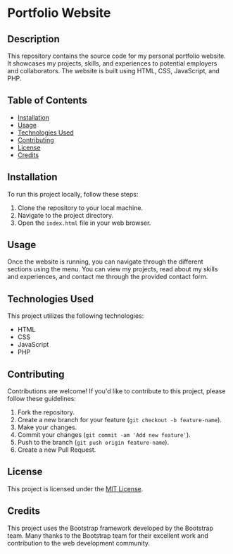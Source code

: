 # Portfolio Website

## Description

This repository contains the source code for my personal portfolio website. It showcases my projects, skills, and experiences to potential employers and collaborators. The website is built using HTML, CSS, JavaScript, and PHP.

## Table of Contents

- [Installation](#installation)
- [Usage](#usage)
- [Technologies Used](#technologies-used)
- [Contributing](#contributing)
- [License](#license)
- [Credits](#credits)

## Installation

To run this project locally, follow these steps:

1. Clone the repository to your local machine.
2. Navigate to the project directory.
3. Open the `index.html` file in your web browser.

## Usage

Once the website is running, you can navigate through the different sections using the menu. You can view my projects, read about my skills and experiences, and contact me through the provided contact form.

## Technologies Used

This project utilizes the following technologies:

- HTML
- CSS
- JavaScript
- PHP

## Contributing

Contributions are welcome! If you'd like to contribute to this project, please follow these guidelines:

1. Fork the repository.
2. Create a new branch for your feature (`git checkout -b feature-name`).
3. Make your changes.
4. Commit your changes (`git commit -am 'Add new feature'`).
5. Push to the branch (`git push origin feature-name`).
6. Create a new Pull Request.

## License

This project is licensed under the [MIT License](LICENSE).

## Credits

This project uses the Bootstrap framework developed by the Bootstrap team. Many thanks to the Bootstrap team for their excellent work and contribution to the web development community.
